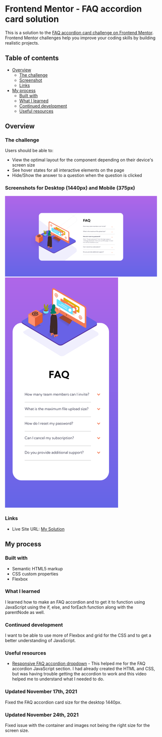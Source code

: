 # Frontend Mentor - FAQ accordion card solution

This is a solution to the [FAQ accordion card challenge on Frontend Mentor](https://www.frontendmentor.io/challenges/faq-accordion-card-XlyjD0Oam). Frontend Mentor challenges help you improve your coding skills by building realistic projects.

## Table of contents

- [Overview](#overview)
  - [The challenge](#the-challenge)
  - [Screenshot](#screenshot)
  - [Links](#links)
- [My process](#my-process)
  - [Built with](#built-with)
  - [What I learned](#what-i-learned)
  - [Continued development](#continued-development)
  - [Useful resources](#useful-resources)

## Overview

### The challenge

Users should be able to:

- View the optimal layout for the component depending on their device's screen size
- See hover states for all interactive elements on the page
- Hide/Show the answer to a question when the question is clicked

### Screenshots for Desktop (1440px) and Mobile (375px)

![Desktop-1440px](/screenshots/desktop.png)
![Mobile-375px](/screenshots/mobile.png)

### Links

- Live Site URL: [My Solution](https://faq-accordion-card-frontend-mentor.netlify.app/)

## My process

### Built with

- Semantic HTML5 markup
- CSS custom properties
- Flexbox

### What I learned

I learned how to make an FAQ accordion and to get it to function using JavaScript using the if, else, and forEach function along with the parentNode as well.

### Continued development

I want to be able to use more of Flexbox and grid for the CSS and to get a better understanding of JavaScript.

### Useful resources

- [Responsive FAQ accordion dropdown](https://www.youtube.com/watch?v=WB4qM9Umzss&list=PLM7UVNKcUioIFtGTKs19_uikSV-3WQe0Y&index=75&ab_channel=SamCodes) - This helped me for the FAQ accordion JavaScript section. I had already created the HTML and CSS, but was having trouble getting the accordion to work and this video helped me to understand what I needed to do.

### Updated November 17th, 2021

Fixed the FAQ accordion card size for the desktop 1440px.

### Updated November 24th, 2021

Fixed issue with the container and images not being the right size for the screen size.
